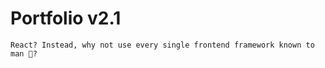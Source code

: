 # Portfolio v2.1
```
React? Instead, why not use every single frontend framework known to man 🧠?
```
